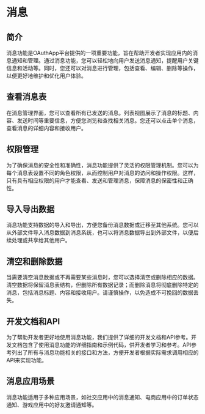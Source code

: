 # 消息

## 简介

消息功能是OAuthApp平台提供的一项重要功能，旨在帮助开发者实现应用内的消息通知和管理。通过消息功能，您可以轻松地向用户发送消息通知，提醒用户关键信息和活动等。同时，您还可以对消息进行管理，包括查看、编辑、删除等操作，以便更好地维护和优化用户体验。

## 查看消息表

在消息管理界面，您可以查看所有已发送的消息。列表视图展示了消息的标题、内容、发送时间等重要信息，方便您浏览和查找相关消息。您还可以点击单个消息，查看消息的详细内容和接收用户。

## 权限管理

为了确保消息的安全性和准确性，消息功能提供了灵活的权限管理机制。您可以为每个消息表设置不同的角色权限，从而控制用户对消息的访问和操作权限。这样，只有具有相应权限的用户才能查看、发送和管理消息，保障消息的保密性和正确性。

## 导入导出数据

消息功能支持数据的导入和导出，方便您备份消息数据或迁移至其他系统。您可以从外部文件导入消息数据到消息系统，也可以将消息数据导出到外部文件，以便后续处理或共享给其他用户。

## 清空和删除数据

当需要清空消息数据或不再需要某些消息时，您可以选择清空或删除相应的数据。清空数据将保留消息表结构，但删除所有数据记录；而删除消息将彻底删除特定的消息，包括消息标题、内容和接收用户。请谨慎操作，以免造成不可挽回的数据丢失。

## 开发文档和API

为了帮助开发者更好地使用消息功能，我们提供了详细的开发文档和API参考。开发文档包含了使用消息功能的详细指南和示例代码，供开发者学习和参考。API参考列出了所有与消息功能相关的接口和方法，方便开发者根据实际需求调用相应的API来实现功能。

## 消息应用场景

消息功能适用于多种应用场景，如社交应用中的消息通知、电商应用中的订单状态通知、游戏应用中的好友邀请通知等。